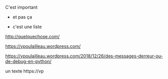 
C'est important
* et pas ça

* c'est une liste

http://quelquechose.com/

https://vpoulailleau.wordpress.com/

https://vpoulailleau.wordpress.com/2018/12/26/des-messages-derreur-ou-de-debug-en-python/

un texte https://vp